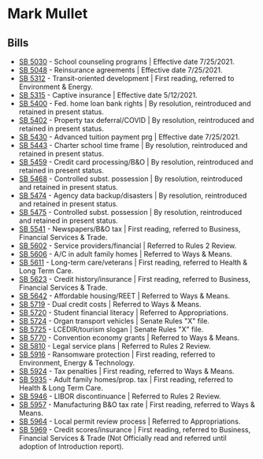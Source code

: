 # Mark Mullet
## Bills
* [SB 5030](/bill/2021-22/sb/5030/) - School counseling programs | Effective date 7/25/2021.
* [SB 5048](/bill/2021-22/sb/5048/) - Reinsurance agreements | Effective date 7/25/2021.
* [SB 5312](/bill/2021-22/sb/5312/) - Transit-oriented development | First reading, referred to Environment & Energy.
* [SB 5315](/bill/2021-22/sb/5315/) - Captive insurance | Effective date 5/12/2021.
* [SB 5400](/bill/2021-22/sb/5400/) - Fed. home loan bank rights | By resolution, reintroduced and retained in present status.
* [SB 5402](/bill/2021-22/sb/5402/) - Property tax deferral/COVID | By resolution, reintroduced and retained in present status.
* [SB 5430](/bill/2021-22/sb/5430/) - Advanced tuition payment prg | Effective date 7/25/2021.
* [SB 5443](/bill/2021-22/sb/5443/) - Charter school time frame | By resolution, reintroduced and retained in present status.
* [SB 5459](/bill/2021-22/sb/5459/) - Credit card processing/B&O | By resolution, reintroduced and retained in present status.
* [SB 5468](/bill/2021-22/sb/5468/) - Controlled subst. possession | By resolution, reintroduced and retained in present status.
* [SB 5474](/bill/2021-22/sb/5474/) - Agency data backup/disasters | By resolution, reintroduced and retained in present status.
* [SB 5475](/bill/2021-22/sb/5475/) - Controlled subst. possession | By resolution, reintroduced and retained in present status.
* [SB 5541](/bill/2021-22/sb/5541/) - Newspapers/B&O tax | First reading, referred to Business, Financial Services & Trade.
* [SB 5602](/bill/2021-22/sb/5602/) - Service providers/financial | Referred to Rules 2 Review.
* [SB 5606](/bill/2021-22/sb/5606/) - A/C in adult family homes | Referred to Ways & Means.
* [SB 5611](/bill/2021-22/sb/5611/) - Long-term care/veterans | First reading, referred to Health & Long Term Care.
* [SB 5623](/bill/2021-22/sb/5623/) - Credit history/insurance | First reading, referred to Business, Financial Services & Trade.
* [SB 5642](/bill/2021-22/sb/5642/) - Affordable housing/REET | Referred to Ways & Means.
* [SB 5719](/bill/2021-22/sb/5719/) - Dual credit costs | Referred to Ways & Means.
* [SB 5720](/bill/2021-22/sb/5720/) - Student financial literacy | Referred to Appropriations.
* [SB 5724](/bill/2021-22/sb/5724/) - Organ transport vehicles | Senate Rules "X" file.
* [SB 5725](/bill/2021-22/sb/5725/) - LCEDIR/tourism slogan | Senate Rules "X" file.
* [SB 5770](/bill/2021-22/sb/5770/) - Convention economy grants | Referred to Ways & Means.
* [SB 5810](/bill/2021-22/sb/5810/) - Legal service plans | Referred to Rules 2 Review.
* [SB 5916](/bill/2021-22/sb/5916/) - Ransomware protection | First reading, referred to Environment, Energy & Technology.
* [SB 5924](/bill/2021-22/sb/5924/) - Tax penalties | First reading, referred to Ways & Means.
* [SB 5935](/bill/2021-22/sb/5935/) - Adult family homes/prop. tax | First reading, referred to Health & Long Term Care.
* [SB 5946](/bill/2021-22/sb/5946/) - LIBOR discontinuance | Referred to Rules 2 Review.
* [SB 5957](/bill/2021-22/sb/5957/) - Manufacturing B&O tax rate | First reading, referred to Ways & Means.
* [SB 5964](/bill/2021-22/sb/5964/) - Local permit review process | Referred to Appropriations.
* [SB 5969](/bill/2021-22/sb/5969/) - Credit scores/insurance | First reading, referred to Business, Financial Services & Trade (Not Officially read and referred until adoption of Introduction report).
